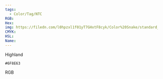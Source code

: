 ```yaml
---
tags:
  - Color/Tag/NTC
RGB:
Hex:
img: https://filedn.com/l0hpzxl1f01yT7GHxtF8cyk/Color%20Snake/standard_csv_to_svg/6F8E63.svg
CMYK:
HSL:
Name:
---
```

Highland
```palette
#6F8E63
```
RGB
